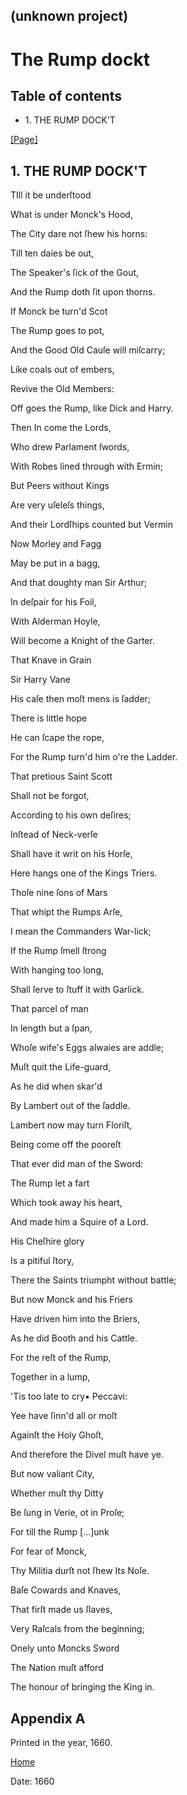 ## (unknown project)

# The Rump dockt

## Table of contents

  * 1\. THE RUMP DOCK'T

[[Page]](http://eebo.chadwyck.com/downloadtiff?vid=163664&page=1)

## 1\. THE RUMP DOCK'T

TIll it be underſtood

What is under Monck's Hood,

The City dare not ſhew his horns:

Till ten daies be out,

The Speaker's ſick of the Gout,

And the Rump doth ſit upon thorns.

If Monck be turn'd Scot

The Rump goes to pot,

And the Good Old Cauſe will miſcarry;

Like coals out of embers,

Revive the Old Members:

Off goes the Rump, like Dick and Harry.

Then In come the Lords,

Who drew Parlament ſwords,

With Robes lined through with Ermin;

But Peers without Kings

Are very uſeleſs things,

And their Lordſhips counted but Vermin

Now Morley and Fagg

May be put in a bagg,

And that doughty man Sir Arthur;

In deſpair for his Foil,

With Alderman Hoyle,

Will become a Knight of the Garter.

That Knave in Grain

Sir Harry Vane

His caſe then moſt mens is ſadder;

There is little hope

He can ſcape the rope,

For the Rump turn'd him o're the Ladder.

That pretious Saint Scott

Shall not be forgot,

According to his own deſires;

Inſtead of Neck-verſe

Shall have it writ on his Horſe,

Here hangs one of the Kings Triers.

Thoſe nine ſons of Mars

That whipt the Rumps Arſe,

I mean the Commanders War-lick;

If the Rump ſmell ſtrong

With hanging too long,

Shall ſerve to ſtuff it with Garlick.

That parcel of man

In length but a ſpan,

Whoſe wife's Eggs alwaies are addle;

Muſt quit the Life-guard,

As he did when skar'd

By Lambert out of the ſaddle.

Lambert now may turn Floriſt,

Being come off the pooreſt

That ever did man of the Sword:

The Rump let a fart

Which took away his heart,

And made him a Squire of a Lord.

His Cheſhire glory

Is a pitiful ſtory,

There the Saints triumpht without battle;

But now Monck and his Friers

Have driven him into the Briers,

As he did Booth and his Cattle.

For the reſt of the Rump,

Together in a lump,

'Tis too late to cry▪ Peccavi:

Yee have ſinn'd all or moſt

Againſt the Holy Ghoſt,

And therefore the Divel muſt have ye.

But now valiant City,

Whether muſt thy Ditty

Be ſung in Verie, ot in Proſe;

For till the Rump [...]unk

For fear of Monck,

Thy Militia durſt not ſhew Its Noſe.

Baſe Cowards and Knaves,

That firſt made us ſlaves,

Very Raſcals from the beginning;

Onely unto Moncks Sword

The Nation muſt afford

The honour of bringing the King in.

## Appendix A

Printed in the year, 1660.

[Home](/)

Date: 1660  

